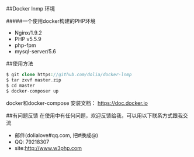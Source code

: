 
##Docker lnmp 环境

#####一个使用docker构建的PHP环境

* Nginx/1.9.2
* PHP v5.5.9
* php-fpm
* mysql-server/5.6 

##使用方法

```php
$ git clone https://github.com/dolia/docker-lnmp
$ tar zxvf master.zip
$ cd master
$ docker-composer up
``` 
docker和docker-compose 安装文档： https://doc.docker.io

##有问题反馈
在使用中有任何问题，欢迎反馈给我，可以用以下联系方式跟我交流

* 邮件(dolialove#qq.com, 把#换成@)
* QQ: 79218307
* site:http://www.w3php.com
